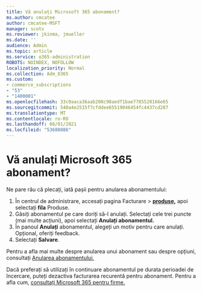 ```yaml
---
title: Vă anulați Microsoft 365 abonament?
ms.author: cmcatee
author: cmcatee-MSFT
manager: scotv
ms.reviewer: jkinma, jmueller
ms.date: ''
audience: Admin
ms.topic: article
ms.service: o365-administration
ROBOTS: NOINDEX, NOFOLLOW
localization_priority: Normal
ms.collection: Adm_O365
ms.custom:
- commerce_subscriptions
- "53"
- "1400001"
ms.openlocfilehash: 33c0aaca36aab200c98aedf1bae7785520166e65
ms.sourcegitcommit: 540a4e2515f7cfddee65519046454fc4437cd287
ms.translationtype: MT
ms.contentlocale: ro-RO
ms.lasthandoff: 08/01/2021
ms.locfileid: "53688086"
---
```

# <a name="canceling-your-microsoft-365-subscription"></a>Vă anulați Microsoft 365 abonament?

Ne pare rău că plecați, iată pașii pentru anularea abonamentului:

1. În centrul de administrare, accesați pagina Facturare  >  **[produse,](https://go.microsoft.com/fwlink/p/?linkid=842054)** apoi selectați **fila** Produse.
2. Găsiți abonamentul pe care doriți să-l anulați. Selectați cele trei puncte (mai multe acțiuni), apoi selectați **Anulați abonamentul.**
3. În panoul **Anulați** abonamentul, alegeți un motiv pentru care anulați. Opțional, oferiți feedback.
4. Selectați **Salvare**.

Pentru a afla mai multe despre anularea unui abonament sau despre opțiuni, consultați [Anularea abonamentului.](/microsoft-365/commerce/subscriptions/cancel-your-subscription)

Dacă preferați să utilizați în continuare abonamentul pe durata perioadei de încercare, puteți dezactiva facturarea recurentă pentru abonament. Pentru a afla cum, [consultați Microsoft 365 pentru firme.](/microsoft-365/commerce/subscriptions/renew-your-subscription)